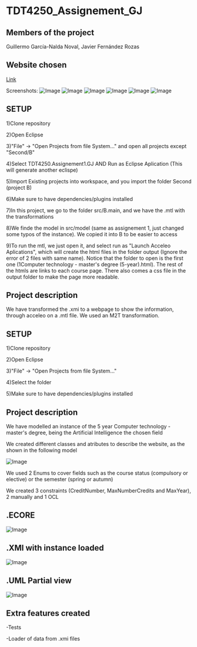 # TDT4250_Assignement_GJ

## Members of the project
Guillermo García-Nalda Noval,
Javier Fernández Rozas

## Website chosen
[Link](https://www.ntnu.no/studier/mtdt/studieretninger-og-hovedprofiler#year=2019&programmeCode=MTDT&dir=MTDTKI-19)

Screenshots:
![Image](images/captura4.png)
![Image](images/captura5.png)
![Image](images/captura6.png)
![Image](images/captura7.png)
![Image](images/captura8.png)
![Image](images/captura9.png)

## SETUP
1)Clone repository

2)Open Eclipse

3)"File" -> "Open Projects from file System..." and open all projects except "Second/B"

4)Select TDT4250.Assignement1.GJ AND Run as Eclipse Aplication (This will generate another eclispe)

5)Import Existing projects into workspace, and you import the folder Second (project B)

6)Make sure to have dependencies/plugins installed

7)In this project, we go to the folder src/B.main, and we have the .mtl with the transformations

8)We finde the model in src/model (same as assignement 1, just changed some typos of the instance). We copied it into B to be easier to access

9)To run the mtl, we just open it, and select run as "Launch Acceleo Aplications", which will create the html files in the folder output (Ignore the error of 2 files with same name). Notice that the folder to open is the first one (1Computer technology - master's degree (5-year).html). The rest of the htmls are links to each course page. There also comes a css file in the output folder to make the page more readable.

## Project description
We have transformed the .xmi to a webpage to show the information, through acceleo on a .mtl file.
We used an M2T transformation.


## SETUP
1)Clone repository

2)Open Eclipse

3)"File" -> "Open Projects from file System..."

4)Select the folder

5)Make sure to have dependencies/plugins installed

## Project description
We have modelled an instance of the 5 year Computer technology - master's degree, being the Artificial Intelligence the chosen field

We created different classes and atributes to describe the website, as the shown in the following model

![Image](images/captura3.png)

We used 2 Enums to cover fields such as the course status (compulsory or elective) or the semester (spring or autumn)

We created 3 constraints (CreditNumber, MaxNumberCredits and MaxYear), 2 manually and 1 OCL

## .ECORE

![Image](images/captura10.png)

## .XMI with instance loaded

![Image](images/captura1.png)

## .UML Partial view

![Image](images/captura2.png)

## Extra features created

-Tests

-Loader of data from .xmi files










